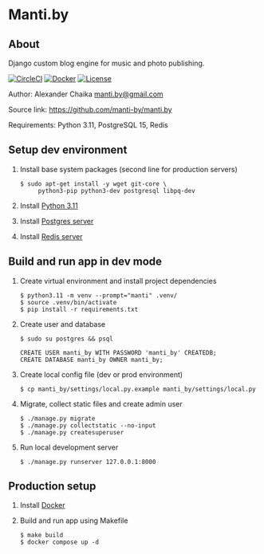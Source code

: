 # Manti.by


## About

Django custom blog engine for music and photo publishing.

[![CircleCI](https://img.shields.io/github/actions/workflow/status/manti-by/manti.by/backend.yml?branch=master)](https://github.com/manti-by/manti.by/actions)
[![Docker](https://img.shields.io/docker/automated/mantiby/manti.by.svg)](https://hub.docker.com/r/mantiby/manti.by/)
[![License](https://img.shields.io/badge/license-BSD-blue.svg)](https://raw.githubusercontent.com/manti-by/Manti.by/master/LICENSE)

Author: Alexander Chaika <manti.by@gmail.com>

Source link: https://github.com/manti-by/manti.by

Requirements: Python 3.11, PostgreSQL 15, Redis


## Setup dev environment

1. Install base system packages (second line for production servers)

    ```shell
    $ sudo apt-get install -y wget git-core \
         python3-pip python3-dev postgresql libpq-dev
    ```

2. Install [Python 3.11](https://www.python.org/downloads/source/)
   
3. Install [Postgres server](https://www.postgresql.org/download/linux/ubuntu/)

4. Install [Redis server](https://redis.io/download)


## Build and run app in dev mode

1. Create virtual environment and install project dependencies

    ```shell
    $ python3.11 -m venv --prompt="manti" .venv/
    $ source .venv/bin/activate
    $ pip install -r requirements.txt
    ```

2. Create user and database

    ```shell
    $ sudo su postgres && psql
    ```

    ```postgresql
    CREATE USER manti_by WITH PASSWORD 'manti_by' CREATEDB;
    CREATE DATABASE manti_by OWNER manti_by;
    ```

3. Create local config file (dev or prod environment)

    ```shell
    $ cp manti_by/settings/local.py.example manti_by/settings/local.py
    ```

4. Migrate, collect static files and create admin user

    ```shell
    $ ./manage.py migrate
    $ ./manage.py collectstatic --no-input
    $ ./manage.py createsuperuser
    ```

5. Run local development server

    ```shell
    $ ./manage.py runserver 127.0.0.1:8000
    ```


## Production setup

1. Install [Docker](https://docs.docker.com/install/)

2. Build and run app using Makefile

    ```shell
    $ make build
    $ docker compose up -d
    ```
